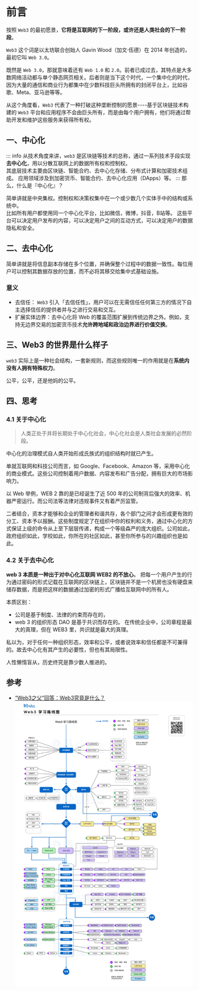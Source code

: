 # 前言

按照 `Web3` 的最初愿景，**它将是互联网的下一阶段，或许还是人类社会的下一阶段**。 

``Web3`` 这个词是以太坊联合创始人 Gavin Wood（加文·伍德）在 2014 年创造的，最初它叫 `Web 3.0`。

既然是 `Web 3.0`，那就意味着还有 `Web 1.0` 和 `2.0`。前者已成过去，其特点是大多数网络活动都与单个静态网页相关。后者则是当下这个时代，一个集中化的时代，因为大量的通信和商业行为都集中在少数科技巨头所拥有的封闭平台上，比如谷歌、Meta、亚马逊等等。

从这个角度看，`Web3` 代表了一种打破这种垄断控制的愿景----基于区块链技术构建的 `Web3` 平台和应用程序不会由巨头所有，而是由每个用户拥有，他们将通过帮助开发和维护这些服务来获得所有权。

## 一、中心化
::: info 
从技术角度来讲，`web3` 是区块链等技术的总称，通过一系列技术手段实现**去中心化**，用以分散互联网上的数据所有权和控制权。    
其底层技术主要由区块链、智能合约、去中心化存储、分布式计算和加密技术组成。 应用领域涉及到加密货币、智能合约、去中心化应用（DApps）等。
:::
那么，什么是『中心化』？

简单讲就是中央集权。控制权和决策权集中在一个或少数几个实体手中的结构或系统中。   
比如所有用户都使用同一个中心化平台，比如微信，微博，抖音，B站等。
这些平台可以决定用户发布的内容，可以决定用户之间的互动方式，可以决定用户的数据隐私和安全。

## 二、去中心化
简单讲就是将信息副本存储在多个位置，并确保整个过程中的数据一致性。每位用户可以控制其数据存放的位置，而不必将其移交给集中式基础设施。

### 意义
- 去信任： `Web3` 引入「去信任性」，用户可以在无需信任任何第三方的情况下自主选择信任的提供者并与之进行交易和交互。
- 扩展实体边界：去中心化将 Web 的覆盖范围扩展到传统边界之外。例如，支持无边界交易的加密货币技术**允许跨地域和政治边界进行价值交换**。



## 三、Web3 的世界是什么样子

`web3` 实际上是一种社会结构，一套新规则，而这些规则唯一的作用就是在**系统内没有人拥有特殊权力**。


公平，公平，还是他妈的公平。


## 四、思考

### 4.1 关于中心化
> 人类正处于并将长期处于中心化社会，中心化社会是人类社会发展的必然阶段。  

中心化的治理模式自人类开始形成氏族式的组织结构时就已产生。   

单就互联网和科技公司而言，如 Google、Facebook、Amazon 等，采用中心化的商业模式。这些公司控制着用户数据、内容发布和广告分配，拥有巨大的市场影响力。

以 Web 举例，WEB 2 靠的是已经诞生了近 500 年的公司制背后强大的效率、机器严密运行。而公司法等法律对违规事件又有着严厉监管。 

二者结合，资本才能够和企业的管理者和谐共存，各个部门之间才会形成更有效的分工、资本予以报酬。这些制度规定了在组织中你的权利和义务，通过中心化的方式保证上级的命令从上至下层层传递，构成一个等级森严的庞大组织。公司如此，政府组织如此，学校如此，你所在的社区如此，甚至你所参与的兴趣组织也是如此。


### 4.2 关于去中心化


**web 3 本质是一种出于对中心化互联网 WEB2 的不放心**。 把每一个用户产生的行为通过密码的形式记载在互联网的区块链上，区块链并不是一个机房也没有硬盘来储存数据，而是把这样的数据通过加密的形式广播给互联网中的所有人。

本质区别：
- 公司是基于制度、法律的约束而存在的，
- web 3 的组织形态 DAO 是基于共识而存在的。 在传统企业中，公司章程是最大的真理，但在 WEB3 里，共识就是最大的真理。


私以为，对于任何一种组织形态，效率和公平，或者说效率和信任都是不可兼得的。故去中心化有其产生的必要性，但也有其局限性。  

人性懒惰盲从，历史终究是靠少数人推进的。




## 参考
- [“Web3之父”回答：Web3究竟是什么？](https://www.panewslab.com/zh/articledetails/1641700718694722.html)
![web3 学习路线图](https://raw.githubusercontent.com/whisper-xiang/image-hosting/master/whisper-vitepress-blog/web3.png)
